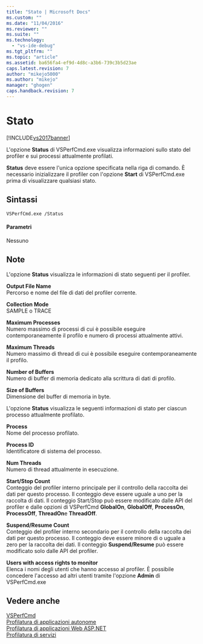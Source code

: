 ```yaml
---
title: "Stato | Microsoft Docs"
ms.custom: ""
ms.date: "11/04/2016"
ms.reviewer: ""
ms.suite: ""
ms.technology: 
  - "vs-ide-debug"
ms.tgt_pltfrm: ""
ms.topic: "article"
ms.assetid: ba656fa4-ef9d-4d8c-a3b6-739c3b5d23ae
caps.latest.revision: 7
author: "mikejo5000"
ms.author: "mikejo"
manager: "ghogen"
caps.handback.revision: 7
---
```

# Stato
[!INCLUDE[vs2017banner](../code-quality/includes/vs2017banner.md)]

L'opzione **Status** di VSPerfCmd.exe visualizza informazioni sullo stato del profiler e sui processi attualmente profilati.  
  
 **Status** deve essere l'unica opzione specificata nella riga di comando.  È necessario inizializzare il profiler con l'opzione **Start** di VSPerfCmd.exe prima di visualizzare qualsiasi stato.  
  
## Sintassi  
  
```  
VSPerfCmd.exe /Status  
```  
  
#### Parametri  
 Nessuno  
  
## Note  
 L'opzione **Status** visualizza le informazioni di stato seguenti per il profiler.  
  
 **Output File Name**  
 Percorso e nome del file di dati del profiler corrente.  
  
 **Collection Mode**  
 SAMPLE o TRACE  
  
 **Maximum Processes**  
 Numero massimo di processi di cui è possibile eseguire contemporaneamente il profilo e numero di processi attualmente attivi.  
  
 **Maximum Threads**  
 Numero massimo di thread di cui è possibile eseguire contemporaneamente il profilo.  
  
 **Number of Buffers**  
 Numero di buffer di memoria dedicato alla scrittura di dati di profilo.  
  
 **Size of Buffers**  
 Dimensione del buffer di memoria in byte.  
  
 L'opzione **Status** visualizza le seguenti informazioni di stato per ciascun processo attualmente profilato.  
  
 **Process**  
 Nome del processo profilato.  
  
 **Process ID**  
 Identificatore di sistema del processo.  
  
 **Num Threads**  
 Numero di thread attualmente in esecuzione.  
  
 **Start\/Stop Count**  
 Conteggio del profiler interno principale per il controllo della raccolta dei dati per questo processo.  Il conteggio deve essere uguale a uno per la raccolta di dati.  Il conteggio Start\/Stop può essere modificato dalle API del profiler e dalle opzioni di VSPerfCmd **GlobalOn**, **GlobalOff**, **ProcessOn**, **ProcessOff**, **ThreadOn**e **ThreadOff**.  
  
 **Suspend\/Resume Count**  
 Conteggio del profiler interno secondario per il controllo della raccolta dei dati per questo processo.  Il conteggio deve essere minore di o uguale a zero per la raccolta dei dati.  Il conteggio **Suspend\/Resume** può essere modificato solo dalle API del profiler.  
  
 **Users with access rights to monitor**  
 Elenca i nomi degli utenti che hanno accesso al profiler.  È possibile concedere l'accesso ad altri utenti tramite l'opzione **Admin** di VSPerfCmd.exe  
  
## Vedere anche  
 [VSPerfCmd](../profiling/vsperfcmd.md)   
 [Profilatura di applicazioni autonome](../profiling/command-line-profiling-of-stand-alone-applications.md)   
 [Profilatura di applicazioni Web ASP.NET](../profiling/command-line-profiling-of-aspnet-web-applications.md)   
 [Profilatura di servizi](../profiling/command-line-profiling-of-services.md)